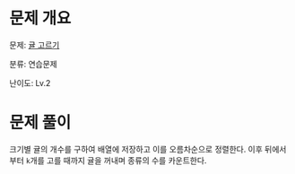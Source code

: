 # 문제 개요

문제: [귤 고르기](https://school.programmers.co.kr/learn/courses/30/lessons/138476)

분류: 연습문제

난이도: Lv.2

# 문제 풀이

크기별 귤의 개수를 구하여 배열에 저장하고 이를 오름차순으로 정렬한다. 이후 뒤에서부터 `k`개를 고를 때까지 귤을 꺼내며 종류의 수를 카운트한다.
